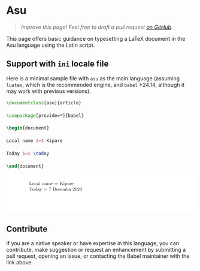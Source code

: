 # Asu

<blockquote>
  <p><em>Improve this page! Feel free to draft a pull request <a href="https://github.com/latex3/babel/tree/docs/docs">on GitHub</a>.</em></p>
</blockquote>

This page offers basic guidance on typesetting a LaTeX document in the
Asu language using the Latin script.

## Support with `ini` locale file

Here is a minimal sample file with `asu` as the main language
(assuming `luatex`, which is the recommended engine, and `babel` ≥24.14,
although it may work with previous versions).

```tex
\documentclass[asu]{article}

\usepackage[provide=*]{babel}

\begin{document}

Local name $=$ Kipare

Today $=$ \today

\end{document}
```

![](../media/locale-asu.png)

## Contribute

If you are a native speaker or have expertise in this language, you can
contribute, make suggestion or request an enhancement by submitting a
pull request, opening an issue, or contacting the Babel maintainer with
the link above.